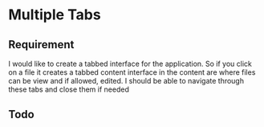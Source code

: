 # Multiple Tabs

## Requirement
I would like to create a tabbed interface for the application. So if you click on a file it creates a tabbed content interface in the content are where files can be view and if allowed, edited. I should be able to navigate through these tabs and close them if needed

## Todo
